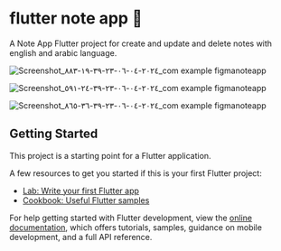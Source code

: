 # flutter note app 📔

A Note App Flutter project for create and update and delete notes with english and arabic language.

![Screenshot_٢٠٢٤-٠٤-٠٦-٢٣-٣٩-١٩-٨٨٣_com example figmanoteapp](https://github.com/mohammedsaleh123/note-app-v3/assets/145376248/e5efc30b-3614-4987-adec-42cc938d44c3)


![Screenshot_٢٠٢٤-٠٤-٠٦-٢٣-٣٩-٢٤-٥٩١_com example figmanoteapp](https://github.com/mohammedsaleh123/note-app-v3/assets/145376248/1331f9e9-212e-4a73-af4e-179ed78decba)


![Screenshot_٢٠٢٤-٠٤-٠٦-٢٣-٣٩-٣٦-٨٦٥_com example figmanoteapp](https://github.com/mohammedsaleh123/note-app-v3/assets/145376248/d0a59bbe-b02e-4583-9218-ec4ac1304ddd)


## Getting Started

This project is a starting point for a Flutter application.

A few resources to get you started if this is your first Flutter project:

- [Lab: Write your first Flutter app](https://docs.flutter.dev/get-started/codelab)
- [Cookbook: Useful Flutter samples](https://docs.flutter.dev/cookbook)

For help getting started with Flutter development, view the
[online documentation](https://docs.flutter.dev/), which offers tutorials,
samples, guidance on mobile development, and a full API reference.
